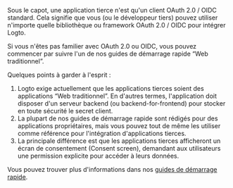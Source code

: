 Sous le capot, une application tierce n'est qu'un client OAuth 2.0 / OIDC standard. Cela signifie que vous (ou le développeur tiers) pouvez utiliser n'importe quelle bibliothèque ou framework OAuth 2.0 / OIDC pour intégrer Logto.

Si vous n'êtes pas familier avec OAuth 2.0 ou OIDC, vous pouvez commencer par suivre l'un de nos guides de démarrage rapide “Web traditionnel”.

Quelques points à garder à l'esprit :

1. Logto exige actuellement que les applications tierces soient des applications “Web traditionnel”. En d'autres termes, l'application doit disposer d'un serveur backend (ou backend-for-frontend) pour stocker en toute sécurité le secret client.
2. La plupart de nos guides de démarrage rapide sont rédigés pour des applications propriétaires, mais vous pouvez tout de même les utiliser comme référence pour l'intégration d'applications tierces.
3. La principale différence est que les applications tierces afficheront un écran de consentement (Consent screen), demandant aux utilisateurs une permission explicite pour accéder à leurs données.

Vous pouvez trouver plus d'informations dans nos [guides de démarrage rapide](https://docs.logto.io/quick-starts).
